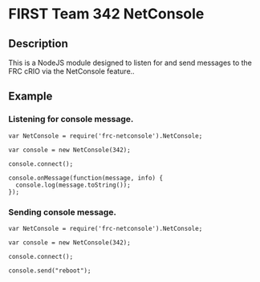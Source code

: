 # FIRST Team 342 NetConsole

## Description

This is a NodeJS module designed to listen for and send messages to the FRC cRIO via the NetConsole feature..

## Example

### Listening for console message.

```
var NetConsole = require('frc-netconsole').NetConsole;

var console = new NetConsole(342);

console.connect();

console.onMessage(function(message, info) {
  console.log(message.toString());
});

```

### Sending console message.

```
var NetConsole = require('frc-netconsole').NetConsole;

var console = new NetConsole(342);

console.connect();

console.send("reboot");

```
